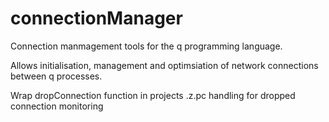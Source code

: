 # connectionManager

Connection manmagement tools for the q programming language.

Allows initialisation, management and optimsiation of network connections between q processes.

Wrap dropConnection function in projects .z.pc handling for dropped connection monitoring
